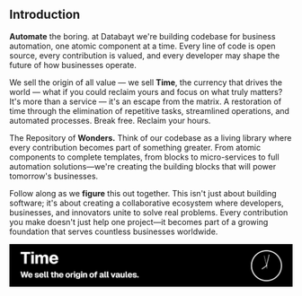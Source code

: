 ## Introduction

**Automate** the boring. at Databayt we're building codebase for business automation, one atomic component at a time. Every line of code is open source, every contribution is valued, and every developer may shape the future of how businesses operate.

We sell the origin of all value — we sell **Time**, the currency that drives the world — what if you could reclaim yours and focus on what truly matters?
It's more than a service — it's an escape from the matrix.
A restoration of time through the elimination of repetitive tasks, streamlined operations, and automated processes.
Break free. Reclaim your hours.

The Repository of **Wonders.** Think of our codebase as a living library where every contribution becomes part of something greater. From atomic components to complete templates, from blocks to micro-services to full automation solutions—we're creating the building blocks that will power tomorrow's businesses.

Follow along as we **figure** this out together. This isn't just about building software; it's about creating a collaborative ecosystem where developers, businesses, and innovators unite to solve real problems. Every contribution you make doesn't just help one project—it becomes part of a growing foundation that serves countless businesses worldwide.

![Time](time.png)

